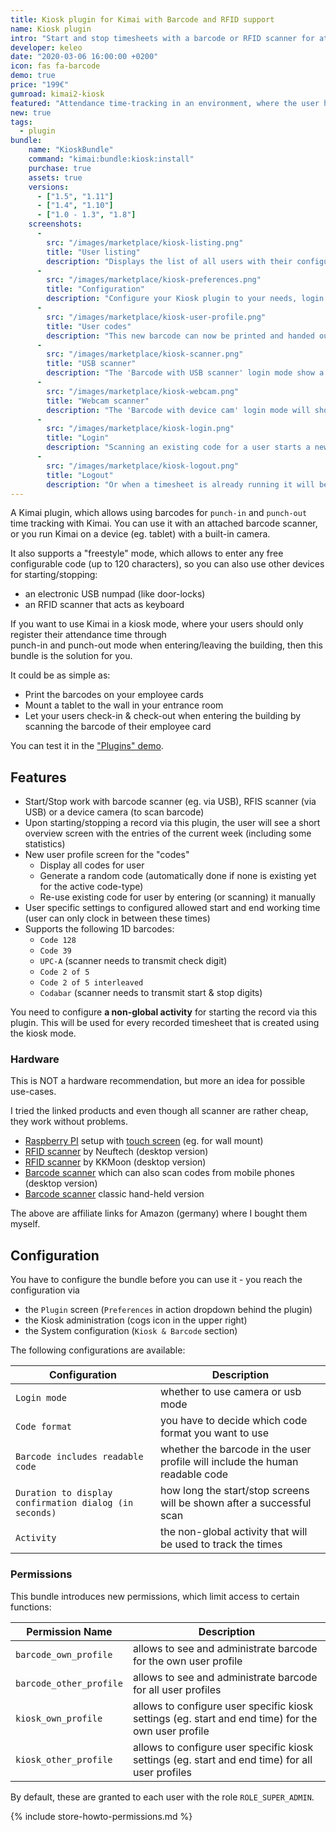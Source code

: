 ```yaml
---
title: Kiosk plugin for Kimai with Barcode and RFID support
name: Kiosk plugin
intro: "Start and stop timesheets with a barcode or RFID scanner for attendance time-tracking"
developer: keleo
date: "2020-03-06 16:00:00 +0200"
icon: fas fa-barcode
demo: true 
price: "199€"
gumroad: kimai2-kiosk
featured: "Attendance time-tracking in an environment, where the user has no access to Kimai (eg. in a warehouse) by using a barcode or RFID scanner to start and stop timesheets." 
new: true
tags:
  - plugin
bundle:
    name: "KioskBundle"
    command: "kimai:bundle:kiosk:install"
    purchase: true
    assets: true
    versions: 
      - ["1.5", "1.11"]
      - ["1.4", "1.10"]
      - ["1.0 - 1.3", "1.8"]
    screenshots:
      - 
        src: "/images/marketplace/kiosk-listing.png"
        title: "User listing"
        description: "Displays the list of all users with their configured login code types"
      - 
        src: "/images/marketplace/kiosk-preferences.png"
        title: "Configuration"
        description: "Configure your Kiosk plugin to your needs, login mode and code format depend on each other"
      - 
        src: "/images/marketplace/kiosk-user-profile.png"
        title: "User codes"
        description: "This new barcode can now be printed and handed out to the user"
      - 
        src: "/images/marketplace/kiosk-scanner.png"
        title: "USB scanner"
        description: "The 'Barcode with USB scanner' login mode show a screen like this, the input field is pre-selected and the scanner will submit it after finding a code"
      - 
        src: "/images/marketplace/kiosk-webcam.png"
        title: "Webcam scanner"
        description: "The 'Barcode with device cam' login mode will show the camera video and scan constantly for barcodes"
      - 
        src: "/images/marketplace/kiosk-login.png"
        title: "Login"
        description: "Scanning an existing code for a user starts a new timesheet"
      - 
        src: "/images/marketplace/kiosk-logout.png"
        title: "Logout"
        description: "Or when a timesheet is already running it will be stopped"
---
```


A Kimai plugin, which allows using barcodes for `punch-in` and `punch-out` time tracking with Kimai.
You can use it with an attached barcode scanner, or you run Kimai on a device (eg. tablet) with a built-in camera.   

It also supports a "freestyle" mode, which allows to enter any free configurable code (up to 120 characters), 
so you can also use other devices for starting/stopping:
- an electronic USB numpad (like door-locks)
- an RFID scanner that acts as keyboard 

If you want to use Kimai in a kiosk mode, where your users should only register their attendance time through  
punch-in and punch-out mode when entering/leaving the building, then this bundle is the solution for you.

It could be as simple as:
- Print the barcodes on your employee cards 
- Mount a tablet to the wall in your entrance room
- Let your users check-in & check-out when entering the building by scanning the barcode of their employee card

You can test it in the ["Plugins" demo](https://www.kimai.org/demo/).

## Features

- Start/Stop work with barcode scanner (eg. via USB), RFIS scanner (via USB) or a device camera (to scan barcode) 
- Upon starting/stopping a record via this plugin, the user will see a short overview screen with the entries of the current week (including some statistics)
- New user profile screen for the "codes"
  - Display all codes for user
  - Generate a random code (automatically done if none is existing yet for the active code-type)
  - Re-use existing code for user by entering (or scanning) it manually
- User specific settings to configured allowed start and end working time (user can only clock in between these times)
- Supports the following 1D barcodes:
  - `Code 128`
  - `Code 39`
  - `UPC-A` (scanner needs to transmit check digit)
  - `Code 2 of 5`
  - `Code 2 of 5 interleaved`
  - `Codabar` (scanner needs to transmit start & stop digits)

You need to configure **a non-global activity** for starting the record via this plugin. 
This will be used for every recorded timesheet that is created using the kiosk mode.

### Hardware

This is NOT a hardware recommendation, but more an idea for possible use-cases.

I tried the linked products and even though all scanner are rather cheap, they work without problems.

- [Raspberry PI](https://amzn.to/2Ye8LeK) setup with [touch screen](https://amzn.to/321jg6k) (eg. for wall mount)
- [RFID scanner](https://amzn.to/3aM5yby) by Neuftech (desktop version)
- [RFID scanner](https://amzn.to/3hfwDpK) by KKMoon (desktop version)
- [Barcode scanner](https://amzn.to/3g6HzEU) which can also scan codes from mobile phones (desktop version)
- [Barcode scanner](https://amzn.to/2Q9KWAy) classic hand-held version

The above are affiliate links for Amazon (germany) where I bought them myself. 

## Configuration


You have to configure the bundle before you can use it - you reach the configuration via 
- the `Plugin` screen (`Preferences` in action dropdown behind the plugin)
- the Kiosk administration (cogs icon in the upper right)
- the System configuration (`Kiosk & Barcode` section)

The following configurations are available:

| Configuration           | Description |
|---                      |--- |
| `Login mode` | whether to use camera or usb mode
| `Code format` | you have to decide which code format you want to use
| `Barcode includes readable code` | whether the barcode in the user profile will include the human readable code
| `Duration to display confirmation dialog (in seconds)` | how long the start/stop screens will be shown after a successful scan
| `Activity`            | the non-global activity that will be used to track the times 

### Permissions

This bundle introduces new permissions, which limit access to certain functions:

| Permission Name           | Description |
|---                        |--- |
| `barcode_own_profile`     | allows to see and administrate barcode for the own user profile |
| `barcode_other_profile`   | allows to see and administrate barcode for all user profiles |
| `kiosk_own_profile`       | allows to configure user specific kiosk settings (eg. start and end time) for the own user profile |
| `kiosk_other_profile`     | allows to configure user specific kiosk settings (eg. start and end time) for all user profiles |

By default, these are granted to each user with the role `ROLE_SUPER_ADMIN`.

{% include store-howto-permissions.md %}
